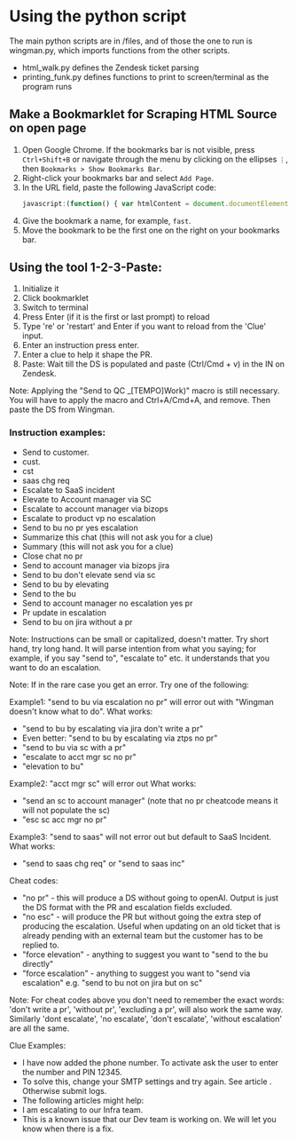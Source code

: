 # Using the python script
The main python scripts are in /files, and of those the one to run is wingman.py, which imports functions from the other scripts.
- html_walk.py defines the Zendesk ticket parsing
- printing_funk.py defines functions to print to screen/terminal as the program runs


## Make a Bookmarklet for Scraping HTML Source on open page 

1. Open Google Chrome. If the bookmarks bar is not visible, press `Ctrl+Shift+B` or navigate through the menu by clicking on the ellipses `⋮`, then `Bookmarks > Show Bookmarks Bar`.
2. Right-click your bookmarks bar and select `Add Page`.
3. In the URL field, paste the following JavaScript code:
   ```javascript
   javascript:(function() { var htmlContent = document.documentElement.outerHTML; navigator.clipboard.writeText(htmlContent); })();
   ```
4. Give the bookmark a name, for example, `fast`.
5. Move the bookmark to be the first one on the right on your bookmarks bar.

## Using the tool 1-2-3-Paste:

1. Initialize it
2. Click bookmarklet
3. Switch to terminal
4. Press Enter (if it is the first or last prompt) to reload
5. Type 're' or 'restart' and Enter if you want to reload from the 'Clue' input.
6. Enter an instruction press enter.
7. Enter a clue to help it shape the PR. 
8. Paste: Wait till the DS is populated and paste (Ctrl/Cmd + v) in the IN on Zendesk.

Note: Applying the "Send to QC _[TEMPO]Work)" macro is still necessary. You will have to apply the macro and Ctrl+A/Cmd+A, and remove. Then paste the DS from Wingman.

### Instruction examples:

- Send to customer.
- cust.
- cst
- saas chg req
- Escalate to SaaS incident
- Elevate to Account manager via SC
- Escalate to account manager via bizops
- Escalate to product vp no escalation
- Send to bu no pr yes escalation
- Summarize this chat (this will not ask you for a clue)
- Summary (this will not ask you for a clue)
- Close chat no pr
- Send to account manager via bizops jira
- Send to bu don't elevate send via sc
- Send to bu by elevating
- Send to the bu
- Send to account manager no escalation yes pr
- Pr update in escalation
- Send to bu on jira without a pr

Note: Instructions can be small or capitalized, doesn't matter. Try short hand, try long hand. It will parse intention from what you saying; for example, if you say "send to", "escalate to" etc. it understands that you want to do an escalation.

Note: If in the rare case you get an error. Try one of the following:

Example1: "send to bu via escalation no pr" will error out with "Wingman doesn't know what to do". What works:
- "send to bu by escalating via jira don't write a pr"
- Even better: "send to bu by escalating via ztps no pr"
- "send to bu via sc with a pr"
- "escalate to acct mgr sc no pr"
- "elevation to bu"

Example2: "acct mgr sc" will error out
What works:
- "send an sc to account manager" (note that no pr cheatcode means it will not populate the sc)
- "esc sc acc mgr no pr"

Example3: "send to saas" will not error out but default to SaaS Incident.
What works:
- "send to saas chg req" or "send to saas inc"

Cheat codes: 

- "no pr" - this will produce a DS without going to openAI. Output is just the DS format with the PR and escalation fields excluded.
- "no esc" - will produce the PR but without going the extra step of producing the escalation. Useful when updating on an old ticket that is already pending with an external team but the customer has to be replied to.
- "force elevation" - anything to suggest you want to "send to the bu directly"
- "force escalation" - anything to suggest you want to "send via escalation" e.g. "send to bu not on jira but on sc"

Note: For cheat codes above you don't need to remember the exact words: 'don't write a pr', 'without pr', 'excluding a pr', will also work the same way. Similarly 'dont escalate', 'no escalate', 'don't escalate', 'without escalation' are all the same.


Clue Examples: 

- I have now added the phone number. To activate ask the user to enter the number and PIN 12345.
- To solve this, change your SMTP settings and try again. See article <link>. Otherwise submit logs.
- The following articles might help: <links>
- I am escalating to our Infra team.
- This is a known issue that our Dev team is working on. We will let you know when there is a fix.
